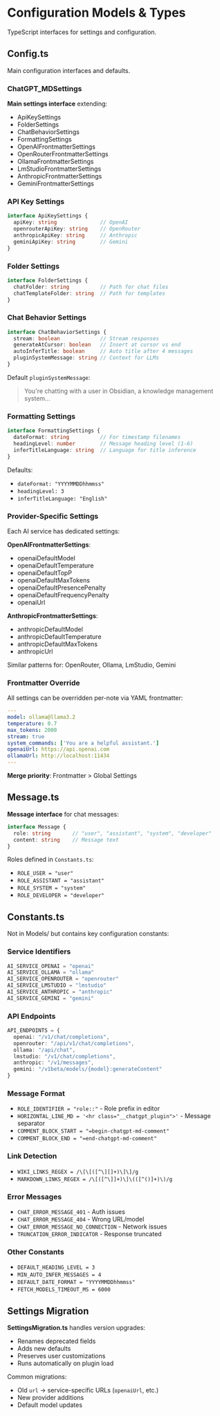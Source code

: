 # Configuration Models & Types

TypeScript interfaces for settings and configuration.

## Config.ts

Main configuration interfaces and defaults.

### ChatGPT_MDSettings

**Main settings interface** extending:
- ApiKeySettings
- FolderSettings
- ChatBehaviorSettings
- FormattingSettings
- OpenAIFrontmatterSettings
- OpenRouterFrontmatterSettings
- OllamaFrontmatterSettings
- LmStudioFrontmatterSettings
- AnthropicFrontmatterSettings
- GeminiFrontmatterSettings

### API Key Settings

```typescript
interface ApiKeySettings {
  apiKey: string              // OpenAI
  openrouterApiKey: string    // OpenRouter
  anthropicApiKey: string     // Anthropic
  geminiApiKey: string        // Gemini
}
```

### Folder Settings

```typescript
interface FolderSettings {
  chatFolder: string          // Path for chat files
  chatTemplateFolder: string  // Path for templates
}
```

### Chat Behavior Settings

```typescript
interface ChatBehaviorSettings {
  stream: boolean             // Stream responses
  generateAtCursor: boolean   // Insert at cursor vs end
  autoInferTitle: boolean     // Auto title after 4 messages
  pluginSystemMessage: string // Context for LLMs
}
```

Default `pluginSystemMessage`:
> You're chatting with a user in Obsidian, a knowledge management system...

### Formatting Settings

```typescript
interface FormattingSettings {
  dateFormat: string          // For timestamp filenames
  headingLevel: number        // Message heading level (1-6)
  inferTitleLanguage: string  // Language for title inference
}
```

Defaults:
- `dateFormat: "YYYYMMDDhhmmss"`
- `headingLevel: 3`
- `inferTitleLanguage: "English"`

### Provider-Specific Settings

Each AI service has dedicated settings:

**OpenAIFrontmatterSettings**:
- openaiDefaultModel
- openaiDefaultTemperature
- openaiDefaultTopP
- openaiDefaultMaxTokens
- openaiDefaultPresencePenalty
- openaiDefaultFrequencyPenalty
- openaiUrl

**AnthropicFrontmatterSettings**:
- anthropicDefaultModel
- anthropicDefaultTemperature
- anthropicDefaultMaxTokens
- anthropicUrl

Similar patterns for: OpenRouter, Ollama, LmStudio, Gemini

### Frontmatter Override

All settings can be overridden per-note via YAML frontmatter:

```yaml
---
model: ollama@llama3.2
temperature: 0.7
max_tokens: 2000
stream: true
system_commands: ['You are a helpful assistant.']
openaiUrl: https://api.openai.com
ollamaUrl: http://localhost:11434
---
```

**Merge priority**: Frontmatter > Global Settings

## Message.ts

**Message interface** for chat messages:

```typescript
interface Message {
  role: string       // "user", "assistant", "system", "developer"
  content: string    // Message text
}
```

Roles defined in `Constants.ts`:
- `ROLE_USER = "user"`
- `ROLE_ASSISTANT = "assistant"`
- `ROLE_SYSTEM = "system"`
- `ROLE_DEVELOPER = "developer"`

## Constants.ts

Not in Models/ but contains key configuration constants:

### Service Identifiers
```typescript
AI_SERVICE_OPENAI = "openai"
AI_SERVICE_OLLAMA = "ollama"
AI_SERVICE_OPENROUTER = "openrouter"
AI_SERVICE_LMSTUDIO = "lmstudio"
AI_SERVICE_ANTHROPIC = "anthropic"
AI_SERVICE_GEMINI = "gemini"
```

### API Endpoints
```typescript
API_ENDPOINTS = {
  openai: "/v1/chat/completions",
  openrouter: "/api/v1/chat/completions",
  ollama: "/api/chat",
  lmstudio: "/v1/chat/completions",
  anthropic: "/v1/messages",
  gemini: "/v1beta/models/{model}:generateContent"
}
```

### Message Format
- `ROLE_IDENTIFIER = "role::"` - Role prefix in editor
- `HORIZONTAL_LINE_MD = '<hr class="__chatgpt_plugin">'` - Message separator
- `COMMENT_BLOCK_START = "=begin-chatgpt-md-comment"`
- `COMMENT_BLOCK_END = "=end-chatgpt-md-comment"`

### Link Detection
- `WIKI_LINKS_REGEX = /\[\[([^\][]+)\]\]/g`
- `MARKDOWN_LINKS_REGEX = /\[([^\]]+)\]\(([^()]+)\)/g`

### Error Messages
- `CHAT_ERROR_MESSAGE_401` - Auth issues
- `CHAT_ERROR_MESSAGE_404` - Wrong URL/model
- `CHAT_ERROR_MESSAGE_NO_CONNECTION` - Network issues
- `TRUNCATION_ERROR_INDICATOR` - Response truncated

### Other Constants
- `DEFAULT_HEADING_LEVEL = 3`
- `MIN_AUTO_INFER_MESSAGES = 4`
- `DEFAULT_DATE_FORMAT = "YYYYMMDDhhmmss"`
- `FETCH_MODELS_TIMEOUT_MS = 6000`

## Settings Migration

**SettingsMigration.ts** handles version upgrades:
- Renames deprecated fields
- Adds new defaults
- Preserves user customizations
- Runs automatically on plugin load

Common migrations:
- Old `url` → service-specific URLs (`openaiUrl`, etc.)
- New provider additions
- Default model updates
